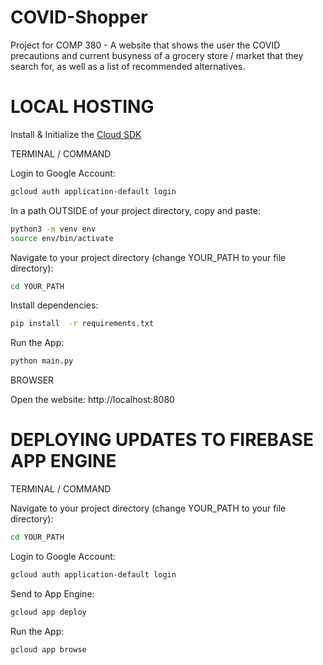 # COVID-Shopper
 Project for COMP 380 - A website that shows the user the COVID precautions and current busyness of a grocery store / market that they search for, as well as a list of recommended alternatives.

# LOCAL HOSTING
   Install & Initialize the [Cloud SDK](https://cloud.google.com/sdk/docs)

   TERMINAL / COMMAND

   Login to Google Account:
   ```bash
   gcloud auth application-default login
   ```

  In a path OUTSIDE of your project directory, copy and paste:
   ```bash
   python3 -m venv env
   source env/bin/activate
   ```

   Navigate to your project directory (change YOUR_PATH to your file directory):
   ```bash
   cd YOUR_PATH
   ```

   Install dependencies:
   ```bash
   pip install  -r requirements.txt
   ```

   Run the App:
   ```python
   python main.py
   ```

   BROWSER

   Open the website:
   http://localhost:8080

# DEPLOYING UPDATES TO FIREBASE APP ENGINE
   TERMINAL / COMMAND

   Navigate to your project directory (change YOUR_PATH to your file directory):
   ```bash
   cd YOUR_PATH
   ```

   Login to Google Account:
   ```bash
   gcloud auth application-default login
   ```

   Send to App Engine:
   ```bash
   gcloud app deploy
   ```

   Run the App:
   ```bash
   gcloud app browse
   ```
